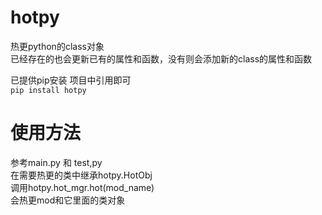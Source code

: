 # hotpy
热更python的class对象  
已经存在的也会更新已有的属性和函数，没有则会添加新的class的属性和函数

已提供pip安装 项目中引用即可  
`pip install hotpy`

# 使用方法  
参考main.py 和 test,py  
在需要热更的类中继承hotpy.HotObj  
调用hotpy.hot_mgr.hot(mod_name)  
会热更mod和它里面的类对象  
